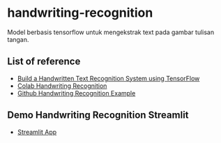 # handwriting-recognition
Model berbasis tensorflow untuk mengekstrak text pada gambar tulisan tangan. 

## List of reference
- [Build a Handwritten Text Recognition System using TensorFlow](https://towardsdatascience.com/build-a-handwritten-text-recognition-system-using-tensorflow-2326a3487cd5)
- [Colab Handwriting Recognition](https://colab.research.google.com/github/keras-team/keras-io/blob/master/examples/vision/ipynb/handwriting_recognition.ipynb)
- [Github Handwriting Recognition Example](https://github.com/keras-team/keras-io/blob/master/examples/vision/handwriting_recognition.py)

## Demo Handwriting Recognition Streamlit
- [Streamlit App](https://novrii-ml-app-up-st-wrmbup.streamlitapp.com/)